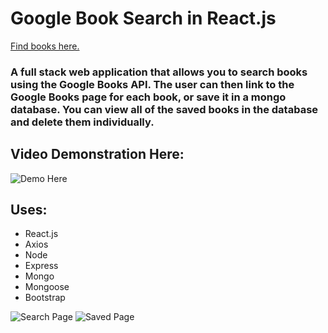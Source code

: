 # Google Book Search in React.js

[Find books here.](heroku)

### A full stack web application that allows you to search books using the Google Books API.  The user can then link to the Google Books page for each book, or save it in a mongo database. You can view all of the saved books in the database and delete them individually.

## Video Demonstration Here:
![Demo Here](https://i.imgur.com/l8fEjTs.gif)

## Uses:
 * React.js
 * Axios
 * Node
 * Express
 * Mongo
 * Mongoose
 * Bootstrap

![Search Page](https://i.imgur.com/8RzRlOq.png)
![Saved Page](https://i.imgur.com/zSvzaSG.png)